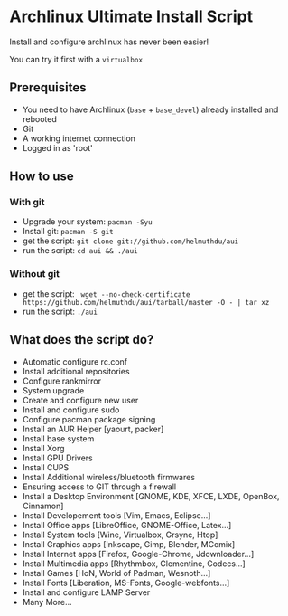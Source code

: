 # Archlinux Ultimate Install Script

Install and configure archlinux has never been easier!

You can try it first with a `virtualbox`

## Prerequisites

- You need to have Archlinux (`base` + `base_devel`) already installed and rebooted
- Git
- A working internet connection
- Logged in as 'root'

## How to use

### With git
- Upgrade your system: `pacman -Syu`
- Install git: `pacman -S git`
- get the script: `git clone git://github.com/helmuthdu/aui`
- run the script: `cd aui && ./aui`

### Without git
- get the script: ` wget --no-check-certificate https://github.com/helmuthdu/aui/tarball/master -O - | tar xz`
- run the script: `./aui`

## What does the script do?

- Automatic configure rc.conf
- Install additional repositories
- Configure rankmirror
- System upgrade
- Create and configure new user
- Install and configure sudo
- Configure pacman package signing
- Install an AUR Helper [yaourt, packer]
- Install base system
- Install Xorg
- Install GPU Drivers
- Install CUPS
- Install Additional wireless/bluetooth firmwares
- Ensuring access to GIT through a firewall
- Install a Desktop Environment [GNOME, KDE, XFCE, LXDE, OpenBox, Cinnamon]
- Install Developement tools [Vim, Emacs, Eclipse...]
- Install Office apps [LibreOffice, GNOME-Office, Latex...]
- Install System tools [Wine, Virtualbox, Grsync, Htop]
- Install Graphics apps [Inkscape, Gimp, Blender, MComix]
- Install Internet apps [Firefox, Google-Chrome, Jdownloader...]
- Install Multimedia apps [Rhythmbox, Clementine, Codecs...]
- Install Games [HoN, World of Padman, Wesnoth...]
- Install Fonts [Liberation, MS-Fonts, Google-webfonts...]
- Install and configure LAMP Server
- Many More...
